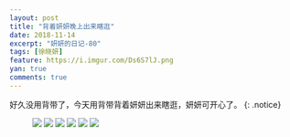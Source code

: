 ```yaml
---
layout: post
title: "背着妍妍晚上出来瞎逛"
date: 2018-11-14
excerpt: "妍妍的日记-80"
tags: [徐晓妍]
feature: https://i.imgur.com/Ds6S7lJ.png
yan: true
comments: true
---
```

好久没用背带了，今天用背带背着妍妍出来瞎逛，妍妍可开心了。
{: .notice}
<figure>
    <img src="{{ site.staticUrl }}/yanyan/image/bababeidai1.jpg?imageMogr2/auto-orient" />
    <img src="{{ site.staticUrl }}/yanyan/image/bababeidai2.jpg?imageMogr2/auto-orient" />
    <img src="{{ site.staticUrl }}/yanyan/image/bababeidai3.jpg?imageMogr2/auto-orient" />
    <img src="{{ site.staticUrl }}/yanyan/image/bababeidai4.jpg?imageMogr2/auto-orient" />
    <img src="{{ site.staticUrl }}/yanyan/image/bababeidai5.jpg?imageMogr2/auto-orient" />
    <img src="{{ site.staticUrl }}/yanyan/image/bababeidai6.jpg?imageMogr2/auto-orient" />
</figure>
